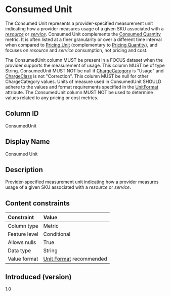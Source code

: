 # Consumed Unit

The Consumed Unit represents a provider-specified measurement unit indicating how a provider measures usage of a given SKU associated with a [*resource*](#glossary:resource) or [*service*](#glossary:service). Consumed Unit complements the [Consumed Quantity](#consumedquantity) metric. It is often listed at a finer granularity or over a different time interval when compared to [Pricing Unit](#pricingunit) (complementary to [Pricing Quantity](#pricingquantity)), and focuses on *resource* and *service* consumption, not pricing and cost.

The ConsumedUnit column MUST be present in a FOCUS dataset when the provider supports the measurement of usage. This column MUST be of type String. ConsumedUnit MUST NOT be null if [ChargeCategory](#chargecategory) is "Usage" and [ChargeClass](#chargeclass) is not "Correction". This column MUST be null for other ChargeCategory values. Units of measure used in ConsumedUnit SHOULD adhere to the values and format requirements specified in the [UnitFormat](#unitformat) attribute. The ConsumedUnit column MUST NOT be used to determine values related to any pricing or cost metrics.

## Column ID

ConsumedUnit

## Display Name

Consumed Unit

## Description

Provider-specified measurement unit indicating how a provider measures usage of a given SKU associated with a *resource* or *service*.

## Content constraints

|    Constraint   |      Value      |
|:----------------|:----------------|
| Column type     | Metric          |
| Feature level   | Conditional     |
| Allows nulls    | True            |
| Data type       | String          |
| Value format    | [Unit Format](#unitformat) recommended |

## Introduced (version)

1.0
